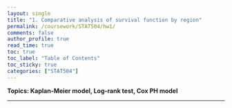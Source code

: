 ```yaml
---
layout: single
title: "1. Comparative analysis of survival function by region"
permalink: /coursework/STAT504/hw1/
comments: false
author_profile: true
read_time: true
toc: true
toc_label: "Table of Contents"
toc_sticky: true
categories: ["STAT504"]
---
```


**Topics: Kaplan-Meier model, Log-rank test, Cox PH model**

--- 

<object data="{https://junwoo-data.github.io}/STAT504/_pdfs/hw1.pdf" width="1000" height="1000" type="application/pdf"></object>
